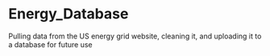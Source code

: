 # Energy_Database
Pulling data from the US energy grid website, cleaning it, and uploading it to a database for future use
